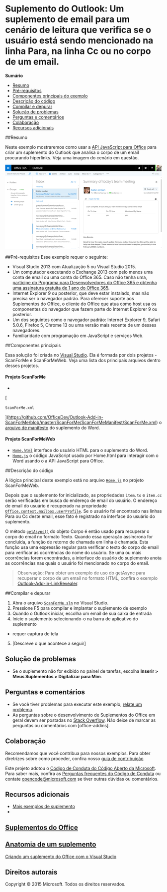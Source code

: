 # <a name="outlook-add-in:-a-mail-add-in-for-a-read-scenario-that-checks-whether-the-user-is-mentioned-on-the-to-line,-cc-line-or-body-of-an-email."></a>Suplemento do Outlook: Um suplemento de email para um cenário de leitura que verifica se o usuário está sendo mencionado na linha Para, na linha Cc ou no corpo de um email.

**Sumário**

* [Resumo](#summary)
* [Pré-requisitos](#prerequisites)
* [Componentes principais do exemplo](#components)
* [Descrição do código](#codedescription)
* [Compilar e depurar](#build)
* [Solução de problemas](#troubleshooting)
* [Perguntas e comentários](#questions)
* [Colaboração](#contribute)
* [Recursos adicionais](#additional-resources)

<a name="summary"></a>
##<a name="summary"></a>Resumo

Neste exemplo mostraremos como usar a [API JavaScript para Office](https://msdn.microsoft.com/library/b27e70c3-d87d-4d27-85e0-103996273298(v=office.15)) para criar um suplemento do Outlook que analisa o corpo de um email procurando hiperlinks. Veja uma imagem do cenário em questão.

 ![](https://github.com/OfficeDev/Outlook-Add-in-ScanForMe/blob/master/readme-images/screenshot1.PNG)

<a name="prerequisites"></a>
##<a name="prerequisites"></a>Pré-requisitos
Esse exemplo requer o seguinte:  

  - Visual Studio 2013 com Atualização 5 ou Visual Studio 2015.  
  - Um computador executando o Exchange 2013 com pelo menos uma conta de email ou uma conta do Office 365. Caso não tenha uma, [participe do Programa para Desenvolvedores do Office 365 e obtenha uma assinatura gratuita de 1 ano do Office 365](https://aka.ms/devprogramsignup).
  - Internet Explorer 9 ou posterior, que deve estar instalado, mas não precisa ser o navegador padrão. Para oferecer suporte aos Suplementos do Office, o cliente do Office que atua como host usa os componentes do navegador que fazem parte do Internet Explorer 9 ou posterior.
  - Um dos seguintes como o navegador padrão: Internet Explorer 9, Safari 5.0.6, Firefox 5, Chrome 13 ou uma versão mais recente de um desses navegadores.
  - Familiaridade com programação em JavaScript e serviços Web.

<a name="components"></a>
##<a name="key-components"></a>Componentes principais

Essa solução foi criada no [Visual Studio](https://msdn.microsoft.com/library/office/fp179827.aspx#Tools_CreatingWithVS). Ela é formada por dois projetos - ScanForMe e ScanForMeWeb. Veja uma lista dos principais arquivos dentro desses projetos. 
#### <a name="scanforme-project"></a>Projeto ScanForMe

* 

  [

  ```ScanForMe.xml```

  ](https://github.com/OfficeDev/Outlook-Add-in-ScanForMe/blob/master/ScanForMe/ScanForMeManifest/ScanForMe.xml) o [ arquivo de manifesto](https://msdn.microsoft.com/library/office/jj220082.aspx#StartBuildingApps_AnatomyofApp) do suplemento do Word.

#### <a name="scanformeweb-project"></a>Projeto ScanForMeWeb

* [```Home.html```](https://github.com/OfficeDev/Outlook-Add-in-ScanForMe/blob/master/ScanForMeWeb/AppRead/Home/Home.html) interface do usuário HTML para o suplemento do Word.
* [```Home.js```](https://github.com/OfficeDev/Outlook-Add-in-ScanForMe/blob/master/ScanForMeWeb/AppRead/Home/Home.js) o código JavaScript usado por Home.html para interagir com o Word usando o a API JavaScript para Office. 


<a name="codedescription"></a>
##<a name="description-of-the-code"></a>Descrição do código

A lógica principal deste exemplo está no arquivo [```Home.js```](https://github.com/OfficeDev/Outlook-Add-in-ScanForMe/blob/master/ScanForMeWeb/AppRead/Home/Home.js) no projeto ScanForMeWeb. 

Depois que o suplemento for inicializado, as propriedades `item.to` e `item.cc` serão verificadas em busca do endereço de email do usuário. O endereço de email do usuário é recuperado na propriedade [```Office.context.mailbox.userProfile```](https://msdn.microsoft.com/library/office/fp160976.aspx). Se o usuário foi encontrado nas linhas Para ou Cc deste email, esse fato é registrado na interface do usuário do suplemento. 

O método [```getAsync()```](https://msdn.microsoft.com/library/office/mt269089.aspx) do objeto Corpo é então usado para recuperar o corpo do email no formato Texto. Quando essa operação assíncrona for concluída, a função de retorno de chamada em linha é chamada. Esta função usa uma expressão regular para verificar o texto do corpo do email para verificar as ocorrências do nome do usuário. Se uma ou mais ocorrências forem encontradas, a interface do usuário do suplemento anota as ocorrências nas quais o usuário foi mencionado no corpo do email. 

>Observação: Para obter um exemplo de uso do getAsync para recuperar o corpo de um email no formato HTML, confira o exemplo [Outlook-Add-in-LinkRevealer](https://github.com/OfficeDev/Outlook-Add-in-LinkRevealer). 


<a name="build"></a>
##<a name="build-and-debug"></a>Compilar e depurar
1. Abra o arquivo [```ScanForMe.sln```](ScanForMe.sln) no Visual Studio.
2. Pressione F5 para compilar e implantar o suplemento de exemplo 
3. Quando o Outlook iniciar, escolha um email de sua caixa de entrada
4. Inicie o suplemento selecionando-o na barra de aplicativo do suplemento

 - requer captura de tela


5. [Descreve o que acontece a seguir]


<a name="troubleshooting"></a>
## <a name="troubleshooting"></a>Solução de problemas

- Se o suplemento não for exibido no painel de tarefas, escolha **Inserir > Meus Suplementos > Digitalizar para Mim**.

<a name="questions"></a>
## <a name="questions-and-comments"></a>Perguntas e comentários

- Se você tiver problemas para executar este exemplo, [relate um problema](https://github.com/OfficeDev/Outlook-Add-in-ScanForMe/issues).
- As perguntas sobre o desenvolvimento de Suplementos do Office em geral devem ser postadas no [Stack Overflow](http://stackoverflow.com/questions/tagged/office-addins). Não deixe de marcar as perguntas ou comentários com [office-addins].


<a name="contribute"></a>
## <a name="contributing"></a>Colaboração ##
Recomendamos que você contribua para nossos exemplos. Para obter diretrizes sobre como proceder, confira nosso [guia de contribuição](./Contributing.md)

Este projeto adotou o [Código de Conduta do Código Aberto da Microsoft](https://opensource.microsoft.com/codeofconduct/). Para saber mais, confira as [Perguntas frequentes do Código de Conduta](https://opensource.microsoft.com/codeofconduct/faq/) ou contate [opencode@microsoft.com](mailto:opencode@microsoft.com) se tiver outras dúvidas ou comentários.


<a name="additional-resources"></a>
## <a name="additional-resources"></a>Recursos adicionais ##

- [Mais exemplos de suplemento](https://github.com/OfficeDev?utf8=%E2%9C%93&query=-Add-in)
- 

  [Suplementos do Office](http://msdn.microsoft.com/library/office/jj220060.aspx)
- 

  [Anatomia de um suplemento](https://msdn.microsoft.com/library/office/jj220082.aspx#StartBuildingApps_AnatomyofApp)
- 

  [Criando um suplemento do Office com o Visual Studio](https://msdn.microsoft.com/library/office/fp179827.aspx#Tools_CreatingWithVS)


## <a name="copyright"></a>Direitos autorais
Copyright © 2015 Microsoft. Todos os direitos reservados.
